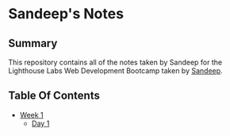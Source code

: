 # Sandeep's Notes
## Summary

This repository contains all of the notes taken by Sandeep for the Lighthouse Labs Web Development Bootcamp taken by [Sandeep](https://github.com/sandeepkaurs/README.git).
## Table Of Contents
* [Week 1](/Week_1/)
  * [Day 1](/Week_1/Day_1/)
